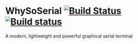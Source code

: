 # WhySoSerial [![Build Status](https://travis-ci.org/jimmystelzer/WhySoSerial.svg?branch=master)](https://travis-ci.org/jimmystelzer/WhySoSerial) [![Build status](https://ci.appveyor.com/api/projects/status/5ll4ehfkrl85ahch/branch/master?svg=true)](https://ci.appveyor.com/project/jimmystelzer/whysoserial/branch/master)

A modern, lightweight and powerful graphical serial terminal
